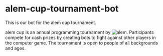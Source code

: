 # alem-cup-tournament-bot
This is our bot for the alem cup tournament.

alem cup is an annual programming tournament by ![alem](https://alem.school/).
Participants compete for cash prizes by creating bots to fight against other players in the computer game.
The tournament is open to people of all backgrounds and ages.

